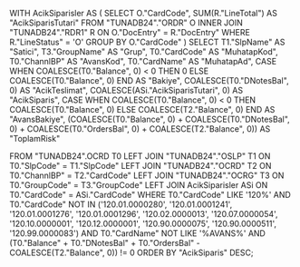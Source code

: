 WITH AcikSiparisler AS (
    SELECT
        O."CardCode",
        SUM(R."LineTotal") AS "AcikSiparisTutari"
    FROM
        "TUNADB24"."ORDR" O
    INNER JOIN "TUNADB24"."RDR1" R ON O."DocEntry" = R."DocEntry"
    WHERE
        R."LineStatus" = 'O'
    GROUP BY
        O."CardCode"
)
SELECT
    T1."SlpName" AS "Satici",
    T3."GroupName" AS "Grup",
    T0."CardCode" AS "MuhatapKod",
    T0."ChannlBP" AS "AvansKod",
    T0."CardName" AS "MuhatapAd",
    CASE WHEN COALESCE(T0."Balance", 0) < 0 THEN 0 ELSE COALESCE(T0."Balance", 0) END AS "Bakiye",
    COALESCE(T0."DNotesBal", 0) AS "AcikTeslimat",
    COALESCE(ASi."AcikSiparisTutari", 0) AS "AcikSiparis",
    CASE WHEN COALESCE(T0."Balance", 0) < 0 THEN COALESCE(T0."Balance", 0) ELSE COALESCE(T2."Balance", 0) END AS "AvansBakiye",
    (COALESCE(T0."Balance", 0) + COALESCE(T0."DNotesBal", 0) + COALESCE(T0."OrdersBal", 0) + COALESCE(T2."Balance", 0)) AS "ToplamRisk"
    
FROM
    "TUNADB24".OCRD T0
LEFT JOIN "TUNADB24"."OSLP" T1 ON T0."SlpCode" = T1."SlpCode"
LEFT JOIN "TUNADB24"."OCRD" T2 ON T0."ChannlBP" = T2."CardCode"
LEFT JOIN "TUNADB24"."OCRG" T3 ON T0."GroupCode" = T3."GroupCode"
LEFT JOIN AcikSiparisler ASi ON T0."CardCode" = ASi."CardCode"
WHERE
    T0."CardCode" LIKE '120%' AND
        T0."CardCode" NOT IN ('120.01.0000280',
							'120.01.0001241',
							'120.01.0001276',
							'120.01.0001296',
							'120.02.0000013',
							'120.07.0000054',
							'120.10.0000001',
							'120.12.0000001',
							'120.90.0000075',
							'120.90.0000511',
							'120.99.0000083') AND
    T0."CardName" NOT LIKE '%AVANS%' AND
    (T0."Balance" + T0."DNotesBal" + T0."OrdersBal" - COALESCE(T2."Balance", 0)) != 0
ORDER BY
    "AcikSiparis" DESC;